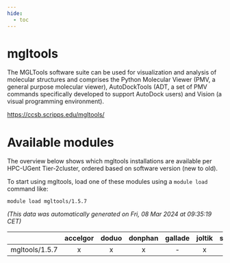 ```yaml
---
hide:
  - toc
---
```


mgltools
========


The MGLTools software suite can be used for visualization    and analysis of molecular structures and comprises    the Python Molecular Viewer (PMV, a general purpose molecular viewer),    AutoDockTools (ADT, a set of PMV commands specifically developed to support AutoDock users)    and Vision (a visual programming environment).

https://ccsb.scripps.edu/mgltools/
# Available modules


The overview below shows which mgltools installations are available per HPC-UGent Tier-2cluster, ordered based on software version (new to old).

To start using mgltools, load one of these modules using a `module load` command like:

```shell
module load mgltools/1.5.7
```

*(This data was automatically generated on Fri, 08 Mar 2024 at 09:35:19 CET)*  

| |accelgor|doduo|donphan|gallade|joltik|skitty|
| :---: | :---: | :---: | :---: | :---: | :---: | :---: |
|mgltools/1.5.7|x|x|x|-|x|x|
